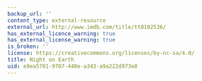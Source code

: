 ```yaml
---
backup_url: ''
content_type: external-resource
external_url: http://www.imdb.com/title/tt0102536/
has_external_licence_warning: true
has_external_license_warning: true
is_broken: ''
license: https://creativecommons.org/licenses/by-nc-sa/4.0/
title: Night on Earth
uid: e9ea5701-9707-440e-a343-a9a222d973e8
---
```

